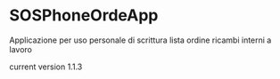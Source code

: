 # SOSPhoneOrdeApp
Applicazione per uso personale di scrittura lista ordine ricambi interni a lavoro

current version 1.1.3
